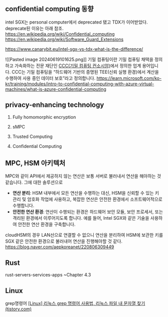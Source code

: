 ## confidential computing 동향

intel SGX는 personal computer에서 deprecated 됐고 TDX가 이어받았다. deprecate된 이유는 아래 참조.
https://en.wikipedia.org/wiki/Confidential_computing
https://en.wikipedia.org/wiki/Software_Guard_Extensions

https://www.canarybit.eu/intel-sgx-vs-tdx-what-is-the-difference/

![[Pasted image 20240619101625.png]]
기밀 컴퓨팅이란 기밀 컴퓨팅 채택을 정의하고 가속화하는 전문 재단인 [CCC(기밀 컴퓨팅 컨소시엄)](https://confidentialcomputing.io/)에서 정의한 업계 용어입니다. CCC는 기밀 컴퓨팅을 “하드웨어 기반의 증명된 TEE(신뢰 실행 환경)에서 계산을 수행하여 사용 중인 데이터 보호”라고 정의합니다.
https://learn.microsoft.com/ko-kr/training/modules/intro-to-confidential-computing-with-azure-virtual-machines/what-is-azure-confidential-computing


## privacy-enhancing technology

1. Fully homomorphic encryption

2. sMPC

3. Trusted Computing

4. Confidential Computing


## MPC, HSM 아키텍처

MPC와 같이 API에서 제공하지 않는 연산은 보통 서버로 불러내서 연산을 해야하는 것 같습니다. 그에 대한 솔루션으로  

- **연산 분리**: HSM 내부에서 모든 연산을 수행하는 대신, HSM을 신뢰할 수 있는 키 관리 및 암호화 작업에 사용하고, 복잡한 연산은 안전한 환경에서 소프트웨어적으로 수행합니다.
- **안전한 연산 환경**: 연산이 수행되는 환경은 하드웨어 보안 모듈, 보안 프로세서, 또는 격리된 환경에서 이루어지도록 합니다. 예를 들어, Intel SGX와 같은 기술을 사용하여 안전한 연산 환경을 구축합니다.

cloudHSM의 경우 LAN선으로 연결할 수 없으니 연산을 분리하여 HSM에 보관한 키를 SGX 같은 안전한 환경으로 불러내어 연산을 진행해야할 것 같다.
https://blog.naver.com/aepkoreanet/220806309449


## Rust

rust-servers-services-apps ~Chapter 4.3


## Linux

grep명령어
[[Linux] 리눅스 grep 명령어 사용법, 리눅스 파일 내 문자열 찾기 (tistory.com)](https://code-lab1.tistory.com/311)